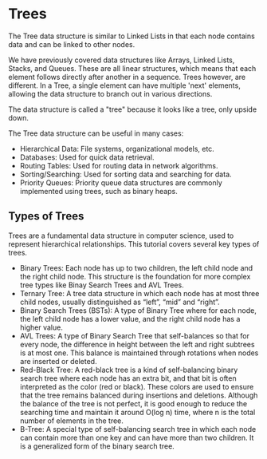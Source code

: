 # Trees

The Tree data structure is similar to Linked Lists in that each node contains data and can be linked
to other nodes.

We have previously covered data structures like Arrays, Linked Lists, Stacks, and Queues. These are
all linear structures, which means that each element follows directly after another in a sequence.
Trees however, are different. In a Tree, a single element can have multiple 'next' elements,
allowing the data structure to branch out in various directions.

The data structure is called a "tree" because it looks like a tree, only upside down.

The Tree data structure can be useful in many cases:

- Hierarchical Data: File systems, organizational models, etc.
- Databases: Used for quick data retrieval.
- Routing Tables: Used for routing data in network algorithms.
- Sorting/Searching: Used for sorting data and searching for data.
- Priority Queues: Priority queue data structures are commonly implemented using trees, such as
  binary heaps.

## Types of Trees

Trees are a fundamental data structure in computer science, used to represent hierarchical
relationships. This tutorial covers several key types of trees.

- Binary Trees: Each node has up to two children, the left child node and the right child node. This
  structure is the foundation for more complex tree types like Binay Search Trees and AVL Trees.
- Ternary Tree: A tree data structure in which each node has at most three child nodes, usually
  distinguished as “left”, “mid” and “right”.
- Binary Search Trees (BSTs): A type of Binary Tree where for each node, the left child node has a
  lower value, and the right child node has a higher value.
- AVL Trees: A type of Binary Search Tree that self-balances so that for every node, the difference
  in height between the left and right subtrees is at most one. This balance is maintained through
  rotations when nodes are inserted or deleted.
- Red-Black Tree: A red-black tree is a kind of self-balancing binary search tree where each node
  has an extra bit, and that bit is often interpreted as the color (red or black). These colors are
  used to ensure that the tree remains balanced during insertions and deletions. Although the
  balance of the tree is not perfect, it is good enough to reduce the searching time and maintain it
  around O(log n) time, where n is the total number of elements in the tree.
- B-Tree: A special type of self-balancing search tree in which each node can contain more than one
  key and can have more than two children. It is a generalized form of the binary search tree.
